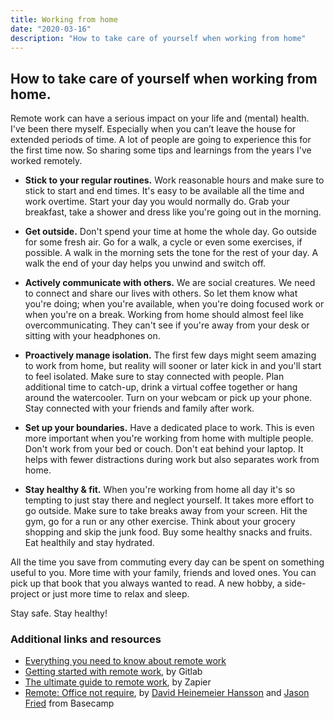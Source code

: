 ```yaml
---
title: Working from home
date: "2020-03-16"
description: "How to take care of yourself when working from home"
---
```


## How to take care of yourself when working from home.

Remote work can have a serious impact on your life and (mental) health. I've been there myself. Especially when you can’t leave the house for extended periods of time. A lot of people are going to experience this for the first time now. So sharing some tips and learnings from the years I've worked remotely.

- **Stick to your regular routines.** Work reasonable hours and make sure to stick to start and end times. It's easy to be available all the time and work overtime. Start your day you would normally do. Grab your breakfast, take a shower and dress like you're going out in the morning.

- **Get outside.** Don't spend your time at home the whole day. Go outside for some fresh air. Go for a walk, a cycle or even some exercises, if possible. A walk in the morning sets the tone for the rest of your day. A walk the end of your day helps you unwind and switch off.

- **Actively communicate with others.** We are social creatures. We need to connect and share our lives with others. So let them know what you're doing; when you're available, when you're doing focused work or when you're on a break. Working from home should almost feel like overcommunicating. They can't see if you're away from your desk or sitting with your headphones on.

- **Proactively manage isolation.** The first few days might seem amazing to work from home, but reality will sooner or later kick in and you'll start to feel isolated. Make sure to stay connected with people. Plan additional time to catch-up, drink a virtual coffee together or hang around the watercooler. Turn on your webcam or pick up your phone. Stay connected with your friends and family after work.

- **Set up your boundaries.** Have a dedicated place to work. This is even more important when you're working from home with multiple people. Don't work from your bed or couch. Don't eat behind your laptop. It helps with fewer distractions during work but also separates work from home.

- **Stay healthy & fit.** When you're working from home all day it's so tempting to just stay there and neglect yourself. It takes more effort to go outside. Make sure to take breaks away from your screen. Hit the gym, go for a run or any other exercise. Think about your grocery shopping and skip the junk food. Buy some healthy snacks and fruits. Eat healthily and stay hydrated.

All the time you save from commuting every day can be spent on something useful to you. More time with your family, friends and loved ones. You can pick up that book that you always wanted to read. A new hobby, a side-project or just more time to relax and sleep.


Stay safe. Stay healthy! 

### Additional links and resources

- [Everything you need to know about remote work](https://remote-how.com/guide/remote-work)
- [Getting started with remote work](https://about.gitlab.com/company/culture/all-remote/getting-started/), by Gitlab
- [The ultimate guide to remote work](https://zapier.com/learn/remote-work/), by Zapier
- [Remote: Office not require](https://amzn.to/2x1dNk4), by [David Heinemeier Hansson](https://twitter.com/dhh) and [Jason Fried](https://twitter.com/jasonfried) from Basecamp

